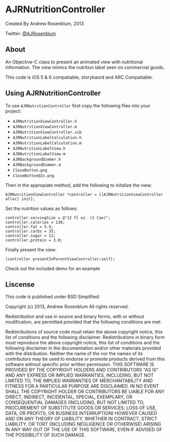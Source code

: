 AJRNutritionController
======================

Created By Andrew Rosenblum, 2013

Twitter: [@AJRosenblum](https://twitter.com/AJRosenblum)


About
------------------------

An Objective-C class to present an animated view with nutritional information. The view mimics the nutrition label seen on commercial goods.

This code is iOS 5 & 6 compatiable, storybaord and ARC Compatiable.

Using AJRNutritionController
------------------
To use `AJRNutritionController` first copy the following files into your project:
- `AJRNutritionViewController.h`
- `AJRNutritionViewController.m`
- `AJRNutritionViewController.xib`
- `AJRNutritionLabelCalculation.h`
- `AJRNutritionLabelCalculation.m`
- `AJRNutritionLabelView.h`
- `AJRNutritionLabelView.m`
- `AJRBackgroundDimmer.h`
- `AJRBackgroundDimmer.m`
- `CloseButton.png`
- `CloseButton@2x.png`

Then in the appropiate method, add the following to initalize the view:

    AJRNutritionViewController *controller = [[AJRNutritionViewController alloc] init];

Set the nutrition values as follows:

    controller.servingSize = @"12 fl oz. (1 Can)";
    controller.calories = 130;
    controller.fat = 5.5;
    controller.carbs = 35;
    controller.sugar = 12;
    controller.protein = 3.0;
    
Finally present the view:

    [controller presentInParentViewController:self];

Check out the included demo for an example


Liscense
--------------
This code is published under BSD Simplified:


Copyright (c) 2013, Andrew Rosenblum
All rights reserved.

Redistribution and use in source and binary forms, with or without modification, are permitted provided that the following conditions are met:

Redistributions of source code must retain the above copyright notice, this list of conditions and the following disclaimer.
Redistributions in binary form must reproduce the above copyright notice, this list of conditions and the following disclaimer in the documentation and/or other materials provided with the distribution.
Neither the name of the <ORGANIZATION> nor the names of its contributors may be used to endorse or promote products derived from this software without specific prior written permission.
THIS SOFTWARE IS PROVIDED BY THE COPYRIGHT HOLDERS AND CONTRIBUTORS "AS IS" AND ANY EXPRESS OR IMPLIED WARRANTIES, INCLUDING, BUT NOT LIMITED TO, THE IMPLIED WARRANTIES OF MERCHANTABILITY AND FITNESS FOR A PARTICULAR PURPOSE ARE DISCLAIMED. IN NO EVENT SHALL THE COPYRIGHT HOLDER OR CONTRIBUTORS BE LIABLE FOR ANY DIRECT, INDIRECT, INCIDENTAL, SPECIAL, EXEMPLARY, OR CONSEQUENTIAL DAMAGES (INCLUDING, BUT NOT LIMITED TO, PROCUREMENT OF SUBSTITUTE GOODS OR SERVICES; LOSS OF USE, DATA, OR PROFITS; OR BUSINESS INTERRUPTION) HOWEVER CAUSED AND ON ANY THEORY OF LIABILITY, WHETHER IN CONTRACT, STRICT LIABILITY, OR TORT (INCLUDING NEGLIGENCE OR OTHERWISE) ARISING IN ANY WAY OUT OF THE USE OF THIS SOFTWARE, EVEN IF ADVISED OF THE POSSIBILITY OF SUCH DAMAGE.

